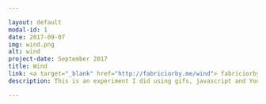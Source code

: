 ```yaml
---

layout: default
modal-id: 1
date: 2017-09-07
img: wind.png
alt: wind
project-date: September 2017
title: Wind
link: <a target="_blank" href="http://fabriciorby.me/wind"> fabriciorby.me/wind <a/>
description: This is an experiment I did using gifs, javascript and YouTube Player API for iframes, the main goal is to prank the user by playing the famous "gemidão do zap". If you don't know what I mean, just be careful and turn your volume down. <br> Oh, all images and concept art credits go to <a href="https://fauux.neocities.org/"> fauux</a>.

---
```

